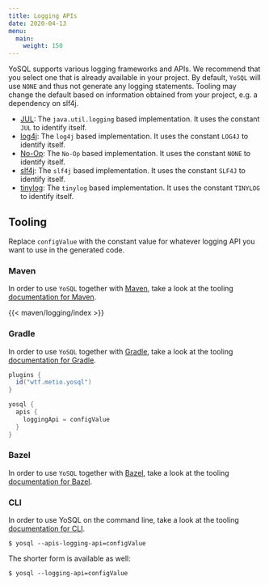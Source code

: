 ```yaml
---
title: Logging APIs
date: 2020-04-13
menu:
  main:
    weight: 150
---
```


YoSQL supports various logging frameworks and APIs. We recommend that you select one that is already available in your project. By default, `YoSQL` will use `NONE` and thus not generate any logging statements. Tooling may change the default based on information obtained from your project, e.g. a dependency on slf4j.

- [JUL](./jul/): The `java.util.logging` based implementation. It uses the constant `JUL` to identify itself.
- [log4j](./log4j/): The `log4j` based implementation. It uses the constant `LOG4J` to identify itself.
- [No-Op](./no-op/): The `No-Op` based implementation. It uses the constant `NONE` to identify itself.
- [slf4j](./slf4j/): The `slf4j` based implementation. It uses the constant `SLF4J` to identify itself.
- [tinylog](./tinylog/): The `tinylog` based implementation. It uses the constant `TINYLOG` to identify itself.

## Tooling

Replace `configValue` with the constant value for whatever logging API you want to use in the generated code.

### Maven

In order to use `YoSQL` together with [Maven](https://maven.apache.org/), take a look at the tooling [documentation
for Maven](/tooling/maven/).

{{< maven/logging/index >}}

### Gradle

In order to use `YoSQL` together with [Gradle](https://gradle.org/), take a look at the tooling [documentation for Gradle](/tooling/gradle/).

```groovy
plugins {
  id("wtf.metio.yosql")
}

yosql {
  apis {
    loggingApi = configValue
  }
}
```

### Bazel

In order to use `YoSQL` together with [Bazel](https://bazel.build/), take a look at the tooling [documentation for
Bazel](/tooling/bazel/).

### CLI

In order to use YoSQL on the command line, take a look at the tooling [documentation for CLI](/tooling/cli/).

```shell
$ yosql --apis-logging-api=configValue
```

The shorter form is available as well:

```shell
$ yosql --logging-api=configValue
```
